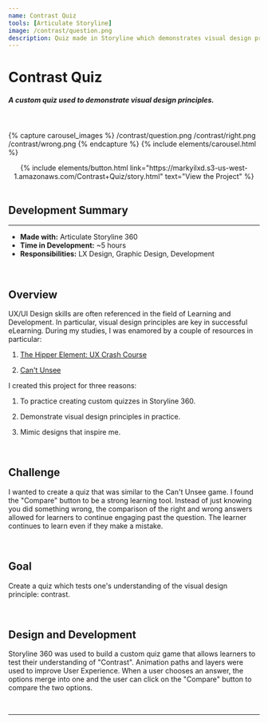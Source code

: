 ```yaml
---
name: Contrast Quiz
tools: [Articulate Storyline]
image: /contrast/question.png
description: Quiz made in Storyline which demonstrates visual design principles.
---
```

# **Contrast Quiz** 
##### A custom quiz used to demonstrate visual design principles.

<br>

{% capture carousel_images %}
/contrast/question.png
/contrast/right.png
/contrast/wrong.png
{% endcapture %}
{% include elements/carousel.html %}

<center> {% include elements/button.html link="https://markyilxd.s3-us-west-1.amazonaws.com/Contrast+Quiz/story.html" text="View the Project" %} </center>

<br>

## Development Summary
___

- **Made with:** Articulate Storyline 360
- **Time in Development:** ~5 hours
- **Responsibilities:** LX Design, Graphic Design, Development

<br>

## Overview

UX/UI Design skills are often referenced in the field of Learning and Development. In particular, visual design principles are key in successful eLearning. During my studies, I was enamored by a couple of resources in particular:

1. [The Hipper Element: UX Crash Course](https://thehipperelement.com/post/75476711614/ux-crash-course-31-fundamentals)

2. [Can't Unsee](https://cantunsee.space/)

I created this project for three reasons:

1. To practice creating custom quizzes in Storyline 360.

2. Demonstrate visual design principles in practice.

3. Mimic designs that inspire me.

<br>

## Challenge

I wanted to create a quiz that was similar to the Can't Unsee game. I found the "Compare" button to be a strong learning tool. Instead of just knowing you did something wrong, the comparison of the right and wrong answers allowed for learners to continue engaging past the question. The learner continues to learn even if they make a mistake.

<br>

## Goal

Create a quiz which tests one's understanding of the visual design principle: contrast.


<br>

## Design and Development

Storyline 360 was used to build a custom quiz game that allows learners to test their understanding of "Contrast". Animation paths and layers were used to improve User Experience. When a user chooses an answer, the options merge into one and the user can click on the "Compare" button to compare the two options.

<br>

___